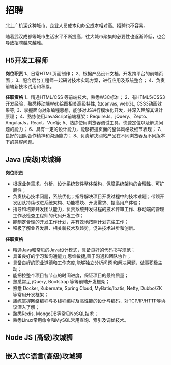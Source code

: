 # 招聘

北上广杭深这种城市，企业人员成本和办公成本相对高。招聘也不容易。

随着武汉成都等城市生活水平不断提高，往大城市聚集的必要性也逐渐降低，也会导致招聘越来越难。

## H5开发工程师

__岗位职责__
1、日常HTML页面制作；
2、根据产品设计文档，开发跨平台的前端页面；
3、配合后台工程师一起研讨技术实现方案，进行应用及系统整合；
4、负责前端新技术试用和积累。

__任职资格__
1、精通HTML/CSS 等前端技术，熟悉W3C标准；
2、有HTML5/CSS3开发经验，熟悉移动端Web绘图相关高级特性, 如canvas, webGL, CSS3动画效果等;
3、掌握面向对象编程思想，能够对JS进行模块化开发，并深入理解其设计原理；
4、熟练使用JavaScript前端框架：RequireJs、jQuery、Zepto、AngularJs，React、Vue等;
5、熟练使用浏览器调试工具，快速定位以及解决问题的能力；
6、具有一定的设计能力，能够把握页面的整体风格及细节表现；
7、良好的团队合作精神和沟通能力；
8、负责解决网站产品在不同浏览器及不同版本下的兼容问题。

## Java (高级)攻城狮

__岗位职责__

- 根据业务需求，分析、设计系统软件整体架构，保障系统架构的合理性、可扩展性；
- 负责核心技术问题，系统优化；指导解决项目开发过程中的技术难题；带领开发团队持续改进系统架构、功能模块、开发需求、提高用户体验；
- 指导和培养开发团队能力，负责系统开发过程的技术评审工作、移动端的管理工作及检查工程师的代码开发工作；
- 能制定合理的开发工作计划，并有效地按照计划完成工作；
- 积极了解业界发展、相关新技术及趋势，促进技术进步和创新。

__任职资格__

- 精通Java和常见的Java设计模式，具备良好的代码书写规范；
- 具备良好的学习和沟通能力,思维敏捷,善于沟通和团队协作；
- 具备良好的职业道德和工作态度,能够独立分析问题 和解决问题，做事积极主动；
- 能把控整个项目各节点的时间进度，保证项目的最终质量；
- 熟悉常见 jQuery, Bootstrap 等等前端开发框架；
- 熟悉 Docker, Kubernate, Spring Cloud, MyBatis/Ibatis, Netty, Dubbo/ZK等常用开发框架；
- 熟练掌握网络编程与多线程编程及高性能的设计与编码，对TCP/IP/HTTP等协议深入了解；
- 熟悉Redis, MongoDB等常见NoSQL技术；
- 熟悉Linux常用命令和MySQL常用查询、索引及调优技术。

## Node JS (高级)攻城狮

## 嵌入式C语言(高级)攻城狮

